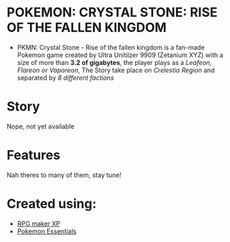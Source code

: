 # POKEMON: CRYSTAL STONE: RISE OF THE FALLEN KINGDOM
*  PKMN: Crystal Stone - Rise of the fallen kingdom is a fan-made Pokemon game created by Ultra Unitilzer 9909 (Zetanium XYZ) with a size of more than **3.2 of gigabytes**, the player plays as a *Leafeon, Flareon or Vaporeon*, The Story take place on *Crelestia Region* and separated by *8 different factions*

# Story
Nope, not yet available 

# Features 
Nah theres to many of them, stay tune!

# Created using: 
 * [RPG maker XP](https://www.rpgmakerweb.com/products/rpg-maker-xp)
 * [Pokemon Essentials](https://github.com/Maruno17/pokemon-essentials)

  
  
